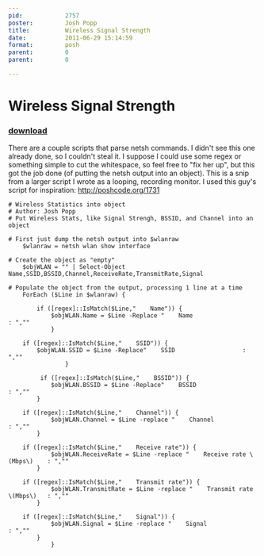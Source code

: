```yaml
---
pid:            2757
poster:         Josh Popp
title:          Wireless Signal Strength
date:           2011-06-29 15:14:59
format:         posh
parent:         0
parent:         0

---
```


# Wireless Signal Strength

### [download](2757.ps1)

There are a couple scripts that parse netsh commands.  I didn't see this one already done, so I couldn't steal it.  I suppose I could use some regex or something simple to cut the whitespace, so feel free to "fix her up", but this got the job done (of putting the netsh output into an object).  This is a snip from a larger script I wrote as a looping, recording monitor.  I used this guy's script for inspiration: http://poshcode.org/1731

```posh
# Wireless Statistics into object
# Author: Josh Popp
# Put Wireless Stats, like Signal Strengh, BSSID, and Channel into an object

# First just dump the netsh output into $wlanraw 
    $wlanraw = netsh wlan show interface

# Create the object as "empty"
    $objWLAN = "" | Select-Object Name,SSID,BSSID,Channel,ReceiveRate,TransmitRate,Signal

# Populate the object from the output, processing 1 line at a time
    ForEach ($Line in $wlanraw) {
        
    	if ([regex]::IsMatch($Line,"    Name")) {
    		$objWLAN.Name = $Line -Replace "    Name                   : ",""
    		}
               
	if ([regex]::IsMatch($Line,"    SSID")) {
		$objWLAN.SSID = $Line -Replace"    SSID                   : ",""
    	       	}
               
         if ([regex]::IsMatch($Line,"    BSSID")) {
    	 	$objWLAN.BSSID = $Line -Replace"    BSSID                  : ",""
		}
               
	if ([regex]::IsMatch($Line,"    Channel")) {
    	   	$objWLAN.Channel = $Line -replace "    Channel                : ",""
		}
               
	if ([regex]::IsMatch($Line,"    Receive rate")) {
    	   	$objWLAN.ReceiveRate = $Line -replace "    Receive rate \(Mbps\)    : ",""
		}   
               
	if ([regex]::IsMatch($Line,"    Transmit rate")) {
    	   	$objWLAN.TransmitRate = $Line -replace "    Transmit rate \(Mbps\)   : ",""
		}  
               
	if ([regex]::IsMatch($Line,"    Signal")) {
    	   	$objWLAN.Signal = $Line -replace "    Signal                 : ",""
		}
        	}
```
